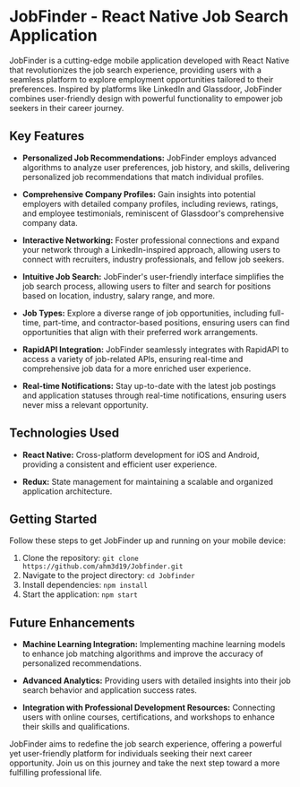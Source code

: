 
# JobFinder - React Native Job Search Application

JobFinder is a cutting-edge mobile application developed with React Native that revolutionizes the job search experience, providing users with a seamless platform to explore employment opportunities tailored to their preferences. Inspired by platforms like LinkedIn and Glassdoor, JobFinder combines user-friendly design with powerful functionality to empower job seekers in their career journey.

## Key Features

- **Personalized Job Recommendations:** JobFinder employs advanced algorithms to analyze user preferences, job history, and skills, delivering personalized job recommendations that match individual profiles.

- **Comprehensive Company Profiles:** Gain insights into potential employers with detailed company profiles, including reviews, ratings, and employee testimonials, reminiscent of Glassdoor's comprehensive company data.

- **Interactive Networking:** Foster professional connections and expand your network through a LinkedIn-inspired approach, allowing users to connect with recruiters, industry professionals, and fellow job seekers.

- **Intuitive Job Search:** JobFinder's user-friendly interface simplifies the job search process, allowing users to filter and search for positions based on location, industry, salary range, and more.

- **Job Types:** Explore a diverse range of job opportunities, including full-time, part-time, and contractor-based positions, ensuring users can find opportunities that align with their preferred work arrangements.

- **RapidAPI Integration:** JobFinder seamlessly integrates with RapidAPI to access a variety of job-related APIs, ensuring real-time and comprehensive job data for a more enriched user experience.

- **Real-time Notifications:** Stay up-to-date with the latest job postings and application statuses through real-time notifications, ensuring users never miss a relevant opportunity.

## Technologies Used

- **React Native:** Cross-platform development for iOS and Android, providing a consistent and efficient user experience.

- **Redux:** State management for maintaining a scalable and organized application architecture.

## Getting Started

Follow these steps to get JobFinder up and running on your mobile device:

1. Clone the repository: `git clone https://github.com/ahm3d19/Jobfinder.git`
2. Navigate to the project directory: `cd Jobfinder`
3. Install dependencies: `npm install`
4. Start the application: `npm start`

## Future Enhancements

- **Machine Learning Integration:** Implementing machine learning models to enhance job matching algorithms and improve the accuracy of personalized recommendations.

- **Advanced Analytics:** Providing users with detailed insights into their job search behavior and application success rates.

- **Integration with Professional Development Resources:** Connecting users with online courses, certifications, and workshops to enhance their skills and qualifications.

JobFinder aims to redefine the job search experience, offering a powerful yet user-friendly platform for individuals seeking their next career opportunity. Join us on this journey and take the next step toward a more fulfilling professional life.
